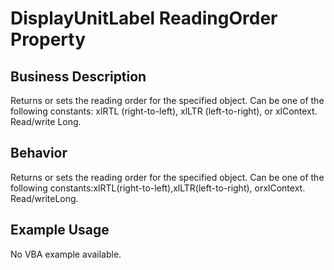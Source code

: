 # DisplayUnitLabel ReadingOrder Property

## Business Description
Returns or sets the reading order for the specified object. Can be one of the following constants: xlRTL (right-to-left), xlLTR (left-to-right), or xlContext. Read/write Long.

## Behavior
Returns or sets the reading order for the specified object. Can be one of the following constants:xlRTL(right-to-left),xlLTR(left-to-right), orxlContext. Read/writeLong.

## Example Usage
No VBA example available.